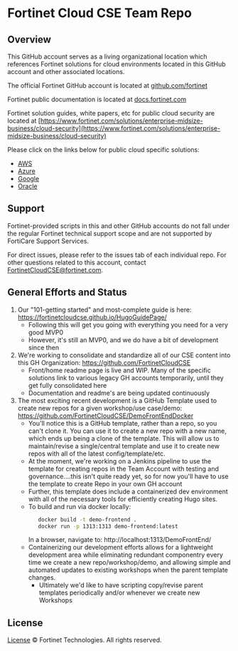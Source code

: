 # Fortinet Cloud CSE Team Repo

## Overview

This GitHub account serves as a living organizational location which references Fortinet solutions for cloud environments located in this GitHub account and other associated locations.

The official Fortinet GitHub account is located at [github.com/fortinet](https://github.com/fortinet)

Fortinet public documentation is located at [docs.fortinet.com](https://docs.fortinet.com)

Fortinet solution guides, white papers, etc for public cloud security are located at [https://www.fortinet.com/solutions/enterprise-midsize-business/cloud-security](https://www.fortinet.com/solutions/enterprise-midsize-business/cloud-security)

Please click on the links below for public cloud specific solutions:
- [AWS](AWS/README.md)
- [Azure](Azure/README.md)
- [Google](Google/README.md)
- [Oracle](Oracle/README.md)
  
## Support

Fortinet-provided scripts in this and other GitHub accounts do not fall under the regular Fortinet technical support scope and are not supported by FortiCare Support Services.

For direct issues, please refer to the issues tab of each individual repo.
For other questions related to this account, contact  [FortinetCloudCSE@fortinet.com](mailto:FortinetCloudCSE@fortinet.com).

## General Efforts and Status

1. Our "101-getting started" and most-complete guide is here: https://fortinetcloudcse.github.io/HugoGuidePage/
   - Following this will get you going with everything you need for a very good MVP0 
   - However, it's still an MVP0, and we do have a bit of development since then 
2. We're working to consolidate and standardize all of our CSE content into this GH Organization: https://github.com/FortinetCloudCSE
   - Front/home readme page is live and WIP.  Many of the specific solutions link to various legacy GH accounts temporarily, until they get fully consolidated here 
   - Documentation and readme's are being updated continuously
3. The most exciting recent development is a GitHub Template used to create new repos for a given workshop/use case/demo: https://github.com/FortinetCloudCSE/DemoFrontEndDocker
   - You'll notice this is a GitHub template, rather than a repo, so you can't clone it. You can use it to create a new repo with a new name, which ends up being a clone of the template. This will allow us to maintain/revise a single/central template and use it to create new repos with all of the latest config/template/etc. 
   - At the moment, we're working on a Jenkins pipeline to use the template for creating repos in the Team Account with testing and governance....this isn't quite ready yet, so for now you'll have to use the template to create Repo in your own GH account
   - Further, this template does include a containerized dev environment with all of the necessary tools for efficiently creating Hugo sites. 
   - To build and run via docker locally:
     ```sh
        docker build -t demo-frontend .
        docker run -p 1313:1313 demo-frontend:latest
     ```
     In a browser, navigate to: http://localhost:1313/DemoFrontEnd/
   - Containerizing our development efforts allows for a lightweight development area while eliminating redundant componentry every time we create a new repo/workshop/demo, and allowing simple and automated updates to existing workshops when the parent template changes.
     - Ultimately we'd like to have scripting copy/revise parent templates periodically and/or whenever we create new Workshops  

## License

[License](LICENSE) © Fortinet Technologies. All rights reserved.